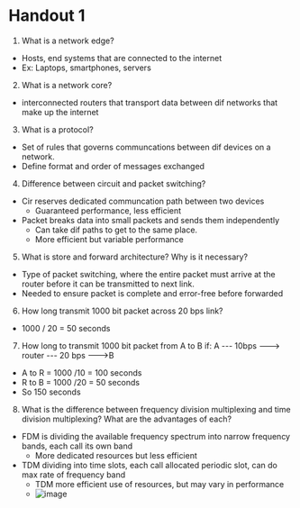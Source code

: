 # Handout 1
1) What is a network edge?
  * Hosts, end systems that are connected to the internet
  * Ex: Laptops, smartphones, servers
2) What is a network core?
  * interconnected routers that transport data between dif networks that make up the internet
3) What is a protocol?
  * Set of rules that governs communcations between dif devices on a network.
  * Define format and order of messages exchanged
4) Difference between circuit and packet switching?
  * Cir reserves dedicated communcation path between two devices
    * Guaranteed performance, less efficient
  * Packet breaks data into small packets and sends them independently
    * Can take dif paths to get to the same place.
    * More efficient but variable performance
5) What is store and forward architecture? Why is it necessary?
  * Type of packet switching, where the entire packet must arrive at the router before it can be transmitted to next link.
  * Needed to ensure packet is complete and error-free before forwarded
6) How long transmit 1000 bit packet across 20 bps link?
  * 1000 / 20 = 50 seconds
7)  How long to transmit 1000 bit packet from A to B if: A --- 10bps ---> router --- 20 bps --->B
  * A to R = 1000 /10 = 100 seconds
  * R to B = 1000 /20 = 50 seconds
  * So 150 seconds
8) What is the difference between frequency division multiplexing and time division multiplexing? What are the advantages of each?
  * FDM is dividing the available frequency spectrum into narrow frequency bands, each call its own band
    * More dedicated resources but less efficient
  * TDM dividing into time slots, each call allocated periodic slot, can do max rate of frequency band
    * TDM more efficient use of resources, but may vary in performance
    * ![image](https://github.com/Bizarrespace/CPSC471/assets/78052960/b58f01b1-7da0-4ebc-ab69-5db2196c038c)

